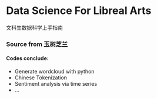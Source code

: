 # Data Science For Libreal Arts
文科生数据科学上手指南

### Source from [玉树芝兰](https://bookdown.org/wshuyi/dive-into-data-science-practically/)
#### Codes conclude:
* Generate wordcloud with python
* Chinese Tokenization
* Sentiment analysis via time series
* ...
